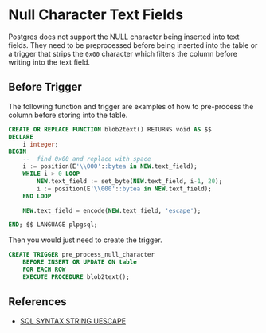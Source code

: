 # Null Character Text Fields

Postgres does not support the NULL character being inserted into text fields.  They need to be preprocessed before being inserted into the table or a trigger that strips the `0x00` character which filters the column before writing into the text field.

## Before Trigger

The following function and trigger are examples of how to pre-process the column before storing into the table.

```sql
CREATE OR REPLACE FUNCTION blob2text() RETURNS void AS $$
DECLARE
    i integer;
BEGIN
    --  find 0x00 and replace with space    
    i := position(E'\\000'::bytea in NEW.text_field);
    WHILE i > 0 LOOP
        NEW.text_field := set_byte(NEW.text_field, i-1, 20);
        i := position(E'\\000'::bytea in NEW.text_field);
    END LOOP

    NEW.text_field = encode(NEW.text_field, 'escape');

END; $$ LANGUAGE plpgsql; 
```

Then you would just need to create the trigger.

```sql
CREATE TRIGGER pre_process_null_character
    BEFORE INSERT OR UPDATE ON table
    FOR EACH ROW
    EXECUTE PROCEDURE blob2text();
```

## References

* [SQL SYNTAX STRING UESCAPE](https://www.postgresql.org/docs/9.1/sql-syntax-lexical.html#SQL-SYNTAX-STRINGS-UESCAPE)
